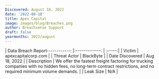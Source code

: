 ```yaml
---
Discovered: August 18, 2022
date: '2022-08-18'
title: Apex Capital
image: images/blog/Breaches.png
author: Breachsense Support
draft: false
yearmonths: 2022/august
---
```


| Data Breach Report------------:     |:-------------:    | :-----:|
| Victim      | apexcapitalcorp.com      | 
| Threat Actor      | BlackByte      | 
| Date Discovered      | Aug 18, 2022      | 
| Description      | We offer the fastest freight factoring for trucking companies with no hidden fees, no long-term contract restrictions, and no required minimum volume demands.      | 
| Leak Size      | N/A      | 

